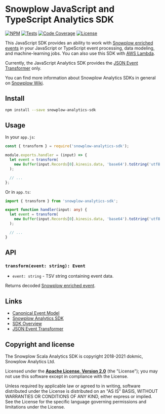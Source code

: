 # Snowplow JavaScript and TypeScript Analytics SDK

[![NPM](https://img.shields.io/npm/v/snowplow-analytics-sdk.svg)](https://www.npmjs.com/package/snowplow-analytics-sdk)
[![Tests](https://github.com/snowplow-incubator/snowplow-js-analytics-sdk/actions/workflows/tests.yaml/badge.svg?branch=master)](https://github.com/snowplow-incubator/snowplow-js-analytics-sdk/actions/workflows/tests.yaml)
[![Code Coverage](https://codecov.io/gh/snowplow-incubator/snowplow-js-analytics-sdk/badge.svg?branch=master)](https://codecov.io/gh/snowplow-incubator/snowplow-js-analytics-sdk?branch=master)
[![License][license-image]][license]

This JavaScript SDK provides an ability to work with [Snowplow enriched events](https://github.com/snowplow/snowplow/wiki/canonical-event-model) in your JavaScript or TypeScript event processing, data modeling, and machine-learning jobs. You can also use this SDK with [AWS Lambda](https://aws.amazon.com/lambda/).

Currently, the JavaScript Analytics SDK provides the [JSON Event Transformer](https://github.com/snowplow/snowplow/wiki/Python-Analytics-SDK-Event-Transformer#the-json-event-transformer) only.

You can find more information about Snowplow Analytics SDKs in general on [Snowplow Wiki](https://github.com/snowplow/snowplow/wiki/Snowplow-Analytics-SDK).

## Install
```bash
npm install --save snowplow-analytics-sdk
```

## Usage
In your `app.js`:
```javascript
const { transform } = require('snowplow-analytics-sdk');

module.exports.handler = (input) => {
  let event = transform(
    new Buffer(input.Records[0].kinesis.data, 'base64').toString('utf8'),
  );

  // ...
};
```

Or in `app.ts`:
```typescript
import { transform } from 'snowplow-analytics-sdk';

export function handler(input: any) {
  let event = transform(
    new Buffer(input.Records[0].kinesis.data, 'base64').toString('utf8'),
  );

  // ...
}
```

## API

### `transform(event: string): Event`
- `event: string` - TSV string containing event data.

Returns decoded [Snowplow enriched event](https://github.com/snowplow/snowplow/wiki/canonical-event-model).

## Links
- [Canonical Event Model](https://github.com/snowplow/snowplow/wiki/canonical-event-model)
- [Snowplow Analytics SDK](https://github.com/snowplow/snowplow/wiki/Snowplow-Analytics-SDK)
- [SDK Overview](https://github.com/snowplow/snowplow/wiki/Python-Analytics-SDK-Event-Transformer#overview)
- [JSON Event Transformer](https://github.com/snowplow/snowplow/wiki/Python-Analytics-SDK-Event-Transformer#the-json-event-transformer)

## Copyright and license

The Snowplow Scala Analytics SDK is copyright 2018-2021 dokmic, Snowplow Analytics Ltd.

Licensed under the **[Apache License, Version 2.0][license]** (the "License");
you may not use this software except in compliance with the License.

Unless required by applicable law or agreed to in writing, software
distributed under the License is distributed on an "AS IS" BASIS,
WITHOUT WARRANTIES OR CONDITIONS OF ANY KIND, either express or implied.
See the License for the specific language governing permissions and
limitations under the License.

[license]: http://www.apache.org/licenses/LICENSE-2.0
[license-image]: http://img.shields.io/badge/license-Apache--2-blue.svg?style=flat
